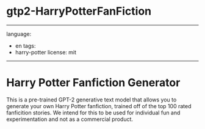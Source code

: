 # gtp2-HarryPotterFanFiction
---
language: 
- en
tags:
- harry-potter
license: mit
---
# Harry Potter Fanfiction Generator
This is a pre-trained GPT-2 generative text model that allows you to generate your own Harry Potter fanfiction, trained off of the top 100 rated fanficition stories. We intend for this to be used for individual fun and experimentation and not as a commercial product. 
